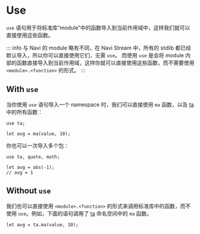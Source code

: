 # Use

`use` 语句用于将标准库“module”中的函数导入到当前作用域中，这样我们就可以直接使用这些函数。

::: info
与 Navi 的 module 略有不同，在 Navi Stream 中，所有的 stdlib 都已经默认导入，所以你可以直接使用它们，无需 `use`。
而使用 `use` 是会将 module 内部的函数直接导入到当前作用域，这样你就可以直接使用这些函数，而不需要使用 `<module>.<function>` 的形式。
:::

## With `use`

当你使用 `use` 语句导入一个 namespace 时，我们可以直接使用 `ma` 函数，以及 [ta] 中的所有函数：

```nvs
use ta;

let avg = ma(value, 10);
```

你也可以一次导入多个包：

```nvs
use ta, quote, math;

let avg = abs(-1);
// avg = 1
```

## Without `use`

我们也可以直接使用 `<module>.<function>` 的形式来调用标准库中的函数，而不使用 `use`。例如，下面的语句调用了 [ta] 命名空间中的 `ma` 函数。

```nvs
let avg = ta.ma(value, 10);

```

[ta]: ../../stdlib/ta.md
